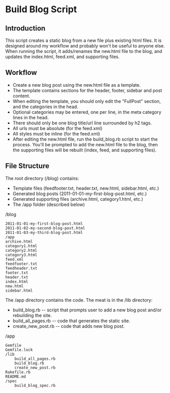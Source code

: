 # Build Blog Script

## Introduction

This script creates a static blog from a new file plus existing html files. It is designed around my workflow and probably won't be useful to anyone else. When running the script, it adds/renames the new.html file to the blog, and updates the index.html, feed.xml, and supporting files.

## Workflow
- Create a new blog post using the new.html file as a template.
- The template contains sections for the header, footer, sidebar and post content.
- When editing the template, you should only edit the "FullPost" section, and the categories in the head.
- Optional categories may be entered, one per line, in the meta category lines in the head.
- There should only be one blog title/url line surrounded by h2 tags.
- All urls must be absolute (for the feed.xml)
- All styles must be inline (for the feed.xml)
- After editing the new.html file, run the build_blog.rb script to start the process. You'll be prompted to add the new.html file to the blog, then the supporting files will be rebuilt (index, feed, and supporting files).

## File Structure

The root directory (/blog) contains:

- Template files (feedfooter.txt, header.txt, new.html, sidebar.html, etc.)
- Generated blog posts (2011-01-01-my-first-blog-post.html, etc.)
- Generated supporting files (archive.html, category1.html, etc.)
- The /app folder (described below)

/blog

	2011-01-01-my-first-blog-post.html
	2011-01-02-my-second-blog-post.html
	2011-01-03-my-third-blog-post.html
	/app
	archive.html
	category1.html
	category2.html
	category3.html
	feed.xml
	feedfooter.txt
	feedheader.txt
	footer.txt
	header.txt
	index.html
	new.html
	sidebar.html


The /app directory contains the code. The meat is in the /lib directory:

- build_blog.rb -- script that prompts user to add a new blog post and/or rebuilding the site.
- build_all_pages.rb -- code that generates the static site.
- create_new_post.rb -- code that adds new blog post.

/app

	Gemfile
	Gemfile.lock
	/lib
		build_all_pages.rb
		build_blog.rb
		create_new_post.rb
	Rakefile.rb
	README.md
	/spec
		build_blog_spec.rb

